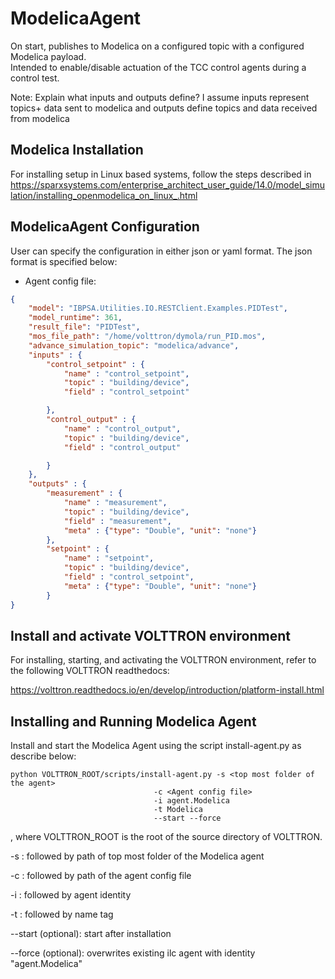 # ModelicaAgent

On start, publishes to Modelica on a configured topic with a configured Modelica payload.  
Intended to enable/disable actuation of the TCC control agents during a control test.

Note:
Explain what inputs and outputs define?
I assume inputs represent topics+ data sent to modelica and outputs
 define topics and data received from modelica

## Modelica Installation
For installing setup in Linux based systems, follow the steps described in
https://sparxsystems.com/enterprise_architect_user_guide/14.0/model_simulation/installing_openmodelica_on_linux_.html

## ModelicaAgent Configuration

User can specify the configuration in either json or yaml format. The json format is specified below: 

* Agent config file:

```` json
{
    "model": "IBPSA.Utilities.IO.RESTClient.Examples.PIDTest",
    "model_runtime": 361,
    "result_file": "PIDTest",
    "mos_file_path": "/home/volttron/dymola/run_PID.mos",
    "advance_simulation_topic": "modelica/advance",
    "inputs" : {
        "control_setpoint" : {
            "name" : "control_setpoint",
            "topic" : "building/device",
            "field" : "control_setpoint"

        },
        "control_output" : {
            "name" : "control_output",
            "topic" : "building/device",
            "field" : "control_output"

        }
    },
    "outputs" : {
        "measurement" : {
            "name" : "measurement",
            "topic" : "building/device",
            "field" : "measurement",
            "meta" : {"type": "Double", "unit": "none"}
        },
        "setpoint" : {
            "name" : "setpoint",
            "topic" : "building/device",
            "field" : "control_setpoint",
            "meta" : {"type": "Double", "unit": "none"}
        }
}          
````
## Install and activate VOLTTRON environment
For installing, starting, and activating the VOLTTRON environment,
refer to the following VOLTTRON readthedocs:
 
https://volttron.readthedocs.io/en/develop/introduction/platform-install.html

## Installing and Running Modelica Agent
Install and start the Modelica Agent using the script install-agent.py as describe below:

```
python VOLTTRON_ROOT/scripts/install-agent.py -s <top most folder of the agent> 
                                -c <Agent config file>
                                -i agent.Modelica
                                -t Modelica
                                --start --force
```

, where VOLTTRON_ROOT is the root of the source directory of VOLTTRON.

-s : followed by path of top most folder of the Modelica agent

-c : followed by path of the agent config file

-i : followed by agent identity

-t : followed by name tag
 
--start (optional): start after installation

--force (optional): overwrites existing ilc agent with identity "agent.Modelica"  
